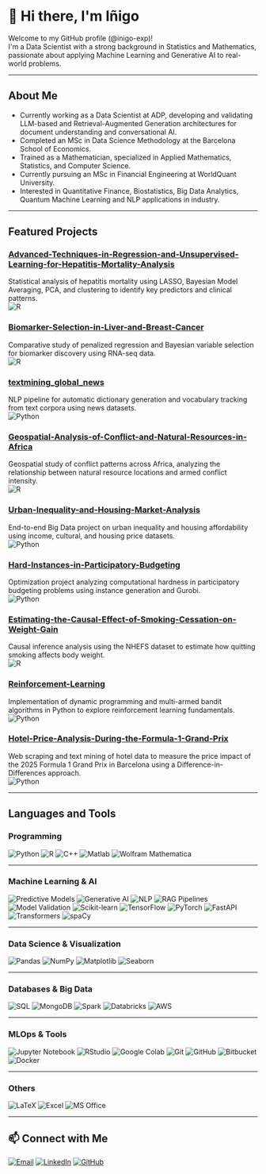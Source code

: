 # 👋 Hi there, I'm Iñigo 

Welcome to my GitHub profile (@inigo-exp)!  
I'm a Data Scientist with a strong background in Statistics and Mathematics, passionate about applying Machine Learning and Generative AI to real-world problems.

---

## About Me
- Currently working as a Data Scientist at ADP, developing and validating LLM-based and Retrieval-Augmented Generation architectures for document understanding and conversational AI.  
- Completed an MSc in Data Science Methodology at the Barcelona School of Economics.  
- Trained as a Mathematician, specialized in Applied Mathematics, Statistics, and Computer Science.  
- Currently pursuing an MSc in Financial Engineering at WorldQuant University.  
- Interested in Quantitative Finance, Biostatistics, Big Data Analytics, Quantum Machine Learning and NLP applications in industry.  

---

## Featured Projects  

### [Advanced-Techniques-in-Regression-and-Unsupervised-Learning-for-Hepatitis-Mortality-Analysis](https://github.com/inigo-exp/Advanced-Techniques-in-Regression-and-Unsupervised-Learning-for-Hepatitis-Mortality-Analysis)  
Statistical analysis of hepatitis mortality using LASSO, Bayesian Model Averaging, PCA, and clustering to identify key predictors and clinical patterns.  
![R](https://img.shields.io/badge/R-276DC3?style=flat&logo=r&logoColor=white)

### [Biomarker-Selection-in-Liver-and-Breast-Cancer](https://github.com/inigo-exp/Biomarker-Selection-in-Liver-and-Breast-Cancer)  
Comparative study of penalized regression and Bayesian variable selection for biomarker discovery using RNA-seq data.  
![R](https://img.shields.io/badge/R-276DC3?style=flat&logo=r&logoColor=white)

### [textmining_global_news](https://github.com/inigo-exp/textmining_global_news)  
NLP pipeline for automatic dictionary generation and vocabulary tracking from text corpora using news datasets.  
![Python](https://img.shields.io/badge/Python-3776AB?style=flat&logo=python&logoColor=white)

### [Geospatial-Analysis-of-Conflict-and-Natural-Resources-in-Africa](https://github.com/inigo-exp/Geospatial-Analysis-of-Conflict-and-Natural-Resources-in-Africa)  
Geospatial study of conflict patterns across Africa, analyzing the relationship between natural resource locations and armed conflict intensity.  
![R](https://img.shields.io/badge/R-276DC3?style=flat&logo=r&logoColor=white)

### [Urban-Inequality-and-Housing-Market-Analysis](https://github.com/inigo-exp/Urban-Inequality-and-Housing-Market-Analysis)  
End-to-end Big Data project on urban inequality and housing affordability using income, cultural, and housing price datasets.  
![Python](https://img.shields.io/badge/Python-3776AB?style=flat&logo=python&logoColor=white)

### [Hard-Instances-in-Participatory-Budgeting](https://github.com/inigo-exp/Hard-Instances-in-Participatory-Budgeting)  
Optimization project analyzing computational hardness in participatory budgeting problems using instance generation and Gurobi.  
![Python](https://img.shields.io/badge/Python-3776AB?style=flat&logo=python&logoColor=white)

### [Estimating-the-Causal-Effect-of-Smoking-Cessation-on-Weight-Gain](https://github.com/inigo-exp/Estimating-the-Causal-Effect-of-Smoking-Cessation-on-Weight-Gain)  
Causal inference analysis using the NHEFS dataset to estimate how quitting smoking affects body weight.  
![R](https://img.shields.io/badge/R-276DC3?style=flat&logo=r&logoColor=white)

### [Reinforcement-Learning](https://github.com/inigo-exp/Reinforcement-Learning)  
Implementation of dynamic programming and multi-armed bandit algorithms in Python to explore reinforcement learning fundamentals.  
![Python](https://img.shields.io/badge/Python-3776AB?style=flat&logo=python&logoColor=white)

### [Hotel-Price-Analysis-During-the-Formula-1-Grand-Prix](https://github.com/inigo-exp/Hotel-Price-Analysis-During-the-Formula-1-Grand-Prix)  
Web scraping and text mining of hotel data to measure the price impact of the 2025 Formula 1 Grand Prix in Barcelona using a Difference-in-Differences approach.  
![Python](https://img.shields.io/badge/Python-3776AB?style=flat&logo=python&logoColor=white)

---

## Languages and Tools

### Programming
![Python](https://img.shields.io/badge/Python-3776AB?style=flat&logo=python&logoColor=white)
![R](https://img.shields.io/badge/R-276DC3?style=flat&logo=r&logoColor=white)
![C++](https://img.shields.io/badge/C++-00599C?style=flat&logo=c%2B%2B&logoColor=white)
![Matlab](https://img.shields.io/badge/Matlab-FF7200?style=flat)
![Wolfram Mathematica](https://img.shields.io/badge/Wolfram%20Mathematica-DD1100?style=flat)

---

### Machine Learning & AI
![Predictive Models](https://img.shields.io/badge/Predictive%20Models-4B8BBE?style=flat)
![Generative AI](https://img.shields.io/badge/Generative%20AI-FF6F00?style=flat)
![NLP](https://img.shields.io/badge/NLP-3C9CD7?style=flat)
![RAG Pipelines](https://img.shields.io/badge/RAG%20Pipelines-009688?style=flat)
![Model Validation](https://img.shields.io/badge/Model%20Validation-6D4C41?style=flat)
![Scikit-learn](https://img.shields.io/badge/Scikit--Learn-F7931E?style=flat&logo=scikit-learn&logoColor=white)
![TensorFlow](https://img.shields.io/badge/TensorFlow-FF6F00?style=flat&logo=tensorflow&logoColor=white)
![PyTorch](https://img.shields.io/badge/PyTorch-EE4C2C?style=flat&logo=pytorch&logoColor=white)
![FastAPI](https://img.shields.io/badge/FastAPI-009688?style=flat&logo=fastapi&logoColor=white)
![Transformers](https://img.shields.io/badge/Transformers-FF9900?style=flat&logo=huggingface&logoColor=white)
![spaCy](https://img.shields.io/badge/spaCy-09A3D5?style=flat&logo=spacy&logoColor=white)

---

### Data Science & Visualization
![Pandas](https://img.shields.io/badge/Pandas-150458?style=flat&logo=pandas&logoColor=white)
![NumPy](https://img.shields.io/badge/NumPy-013243?style=flat&logo=numpy&logoColor=white)
![Matplotlib](https://img.shields.io/badge/Matplotlib-11557C?style=flat)
![Seaborn](https://img.shields.io/badge/Seaborn-4C9A2A?style=flat)

---

### Databases & Big Data
![SQL](https://img.shields.io/badge/SQL-336791?style=flat)
![MongoDB](https://img.shields.io/badge/MongoDB-4EA94B?style=flat&logo=mongodb&logoColor=white)
![Spark](https://img.shields.io/badge/Spark-E25A1C?style=flat&logo=apachespark&logoColor=white)
![Databricks](https://img.shields.io/badge/Databricks-FF3621?style=flat&logo=databricks&logoColor=white)
![AWS](https://img.shields.io/badge/AWS-232F3E?style=flat&logo=amazon-aws&logoColor=white)

---

### MLOps & Tools
![Jupyter Notebook](https://img.shields.io/badge/Jupyter-FA0F00?style=flat&logo=jupyter&logoColor=white)
![RStudio](https://img.shields.io/badge/RStudio-75AADB?style=flat&logo=rstudio&logoColor=white)
![Google Colab](https://img.shields.io/badge/Google%20Colab-F9AB00?style=flat&logo=googlecolab&logoColor=white)
![Git](https://img.shields.io/badge/Git-F05032?style=flat&logo=git&logoColor=white)
![GitHub](https://img.shields.io/badge/GitHub-181717?style=flat&logo=github&logoColor=white)
![Bitbucket](https://img.shields.io/badge/Bitbucket-0052CC?style=flat&logo=bitbucket&logoColor=white)
![Docker](https://img.shields.io/badge/Docker-2496ED?style=flat&logo=docker&logoColor=white)

---

### Others
![LaTeX](https://img.shields.io/badge/LaTeX-008080?style=flat&logo=latex&logoColor=white)
![Excel](https://img.shields.io/badge/Microsoft%20Excel-217346?style=flat&logo=microsoft-excel&logoColor=white)
![MS Office](https://img.shields.io/badge/MS%20Office-D83B01?style=flat&logo=microsoftoffice&logoColor=white)

---
## 📫 Connect with Me

[![Email](https://img.shields.io/badge/Email-2002inigo%40gmail.com-D14836?style=for-the-badge&logo=gmail&logoColor=white)](mailto:2002inigo@gmail.com)
[![LinkedIn](https://img.shields.io/badge/LinkedIn-Iñigo%20Expósito%20Castro-0077B5?style=for-the-badge&logo=linkedin&logoColor=white)](https://www.linkedin.com/in/iñigo-exposito-castro-6208b1291)
[![GitHub](https://img.shields.io/badge/GitHub-inigo--exp-181717?style=for-the-badge&logo=github&logoColor=white)](https://github.com/inigo-exp)

